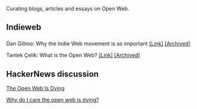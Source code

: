 Curating blogs, articles and essays on Open Web.

## Indieweb

###

Dan Gillmo: Why the Indie Web movement is so important
[[Link]](http://dangillmor.com/2014/04/25/indie-web-important/) [[Archived]](https://web.archive.org/web/20140501034825/http://dangillmor.com/2014/04/25/indie-web-important/)

Tantek Çelik: What is the Open Web?
[[Link]](https://tantek.com/2010/281/b1/what-is-the-open-web) [[Archived]](https://web.archive.org/web/20240205082706/https://tantek.com/2010/281/b1/what-is-the-open-web)

## HackerNews discussion

[The Open Web Is Dying](https://news.ycombinator.com/item?id=23026998)

[Why do I care the open web is dying?](https://news.ycombinator.com/item?id=25261132)
